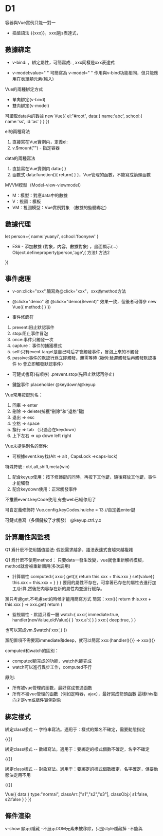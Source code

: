# D1

容器與Vue實例只能一對一

* 插值語法 {{xxx}}，xxx是js表達式，

## 數據綁定
* v-bind: ，綁定屬性，可簡寫成:
<a :src="xxx"></a>, xxx同樣是xxx表達式

* v-model:value=" " 可簡寫為 v-model=" " 作用與v-bind功能相同，但只能應用在表單類元素(輸入)

Vue的兩種綁定方式
* 單向綁定(v-bind)
* 雙向綁定(v-model)

可讀取data内的數據
new Vue({
    el:"#root",
    data:{
        name:'abc',
        school:{
            name:'ss',
            id:'as'
        }
    }
})

el的兩種寫法
1. 直接寫在Vue實例内，定義el:
2. v.$mount("") - 指定容器

data的兩種寫法
1. 直接寫在Vue實例内 data:{ }
2. 函數式 data:function(){ return{ } }，Vue管理的函數，不能寫成箭頭函數

MVVM模型（Model-view-viewmodel）
- M：模型：對應data中的數據
- V：視窗：模板
- VM：視圖模型：Vue實例對象 （數據的監聽綁定）

## 數據代理
let person={
    name:'yuanyi',
    school:'foonyew'
}

* ES6 - 添加數據
(對象，内容，數據對象) ，畫面顯示(...)
Object.defineproperty(person,'age',{
    方法1
    <!-- value:18,
    enumerable:true,//可枚舉
    writable:true,//可修改
    configurable:true,//可被刪除 -->
    方法2 
    <!-- get(){
        return 'hello'
    },
    set(value){
    }-->
})

## 事件處理

* v-on:click="xxx",簡寫為@click="xxx"，xxx為method方法
* @click="demo" 和 @click="demo($event)" 效果一致，但後者可傳參
new Vue({
    method:{
        <!-- 畫面顯示f() -->
        <!-- 配方法(不能使用箭頭函數，因爲this指向會發生變化) -->
    }
})

* 事件修飾符
1. prevent:阻止默認事件
2. stop:阻止事件冒泡
3. once:事件只觸發一次
4. capture：事件的捕獲模式
5. self:只有event.target是自己時后才會觸發事件，冒泡上來的不觸發
6. passive:事件的默認行爲立即觸發，無需等待 
(範例:延遲觸發后再觸發默認事件 to 會立即觸發默認事件）
- 可鏈式書寫(有順序) .prevent.stop(先阻止默認再停止)

* 鍵盤事件
placeholder @keydown/@keyup

Vue常用按鍵別名：
1. 回車 => enter
2. 刪除 => delete(捕獲“刪除”和“退格”鍵)
3. 退出 => esc
4. 空格 => space
5. 換行 => tab （只適合在keydown）
6. 上下左右 => up down left right

Vue未提供別名的案件:
- 可根據event.key找(Alt => alt , CapsLock =>caps-lock)

特殊符號 : ctrl,alt,shift,meta(win)
1. 配合keyup使用：按下修飾鍵的同時，再按下其他鍵，隨後釋放其他鍵，事件才能觸發
2. 配合keydown使用：正常觸發事件

不推薦event.keyCode使用,有些web已經停用了

可自定義修飾符
Vue.config.keyCodes.huiche = 13 //自定義enter鍵

可鏈式書寫（多個鍵按了才觸發）
@keyup.ctrl.y.x

## 計算屬性與監視
Q1 爲什麽不使用插值語法:
假設需求越多，語法表達式會越來越複雜

Q1 爲什麽不使用method：
只要data一發生改變，vue就會重新解析模板，method就會被重新調用(多次調用)

* 計算屬性
computed:{
    xxx:{
        get(){
            <!-- 此處的this指向vm -->
            <!-- get什麽時間調用？1.初次讀取數據，2.所依賴的數據發生變化 -->
            return this.xxx + this.xxx
        }
        set(value){
            <!-- set什麽時候調用？1.黨xxx被修改的時候 2.不是一定要寫 -->
            <!-- 對data内的數據進行修改 -->
            this.xxx = 
            this.xxx =
        }
    }
}
要用的屬性不存在，可拿著已存在的屬性去進行加工/計算,然後把内容存在新的屬性内並進行緩存。

黨只考慮get,不考慮set的時候才能用簡寫方式
簡寫：xxx(){ return this.xxx + this.xxx } => xxx.get( return )

* 監視屬性 - 默認只看一層
watch:{
    xxx:{
        <!-- 初始化時讓handler調用一下 -->
        immediate:true,
        <!-- handler什麽時候調用？ xxx發生變化時， xxx為已存在的屬性 -->
        handler(newValue,oldValue){
        }
    <!-- 深度監視 -->
    'xxx.a':{ }
    }
    <!-- 監視多級結構中所有的變化 -->
    xxx:{
        deep:true,
    }
}

也可以寫成vm.$watch('xxx',{ })

黨配置項不需要寫immediate和deep，就可以簡寫
xxx:{handler(){}} => xxx(){}

computed和watch的區別：
- computed能完成的功能，watch也能完成
- watch可以進行異步工作，computed不行

原則:
- 所有被vue管理的函數，最好寫成普通函數
- 所有不被vue管理的函數（例如定時器，ajax），最好寫成箭頭函數
這樣this指向才是vm或組件實例對象

## 綁定樣式
綁定class樣式 -- 字符串寫法。適用于：樣式的類名不確定，需要動態指定
<div class='normal' :class="type" @click='changeMood'>{{}}</div>

綁定class樣式 -- 數組寫法。適用于：要綁定的樣式個數不確定，名字不確定
<div class='normal' :class="classArr">{{}}</div>

綁定class樣式 -- 對象寫法。適用于：要綁定的樣式個數確定，名字確定，但要動態決定用不用
<div class='normal' :class="classObj">{{}}</div>

Vue({
    data:{
        type:"normal",
        classArr:["s1","s2","s3"],
        classObj:{
            s1:false,
            s2:false
        }
    }
})

## 條件渲染
v-show 顯示/隱藏
-不展示DOM元素未被移除，只是style隱藏掉
-不能與<template>結合使用

v-if 條件渲染
v-else-if
v-else
-注意 可以結合使用，但是中間不能被打斷
-不展示DOM時，移除元素
-可以與<template>結合使用，格式不會被改掉

## 列表渲染

* 基本列表
<v-for="(value,index) of xxx"  :key=" ">

key有什麽作用？(key的内部原理)

1. 虛擬DOM中key的作用：
    key是由虛擬DOM對象的標識，黨狀態中的數據發生變化時，Vue會根據[新數據]生成[新的虛擬DOM]，隨後Vue進行[新虛擬DOM]與[舊虛擬DOM]的差異比較，比較規則如下：

2. 對比規則:
    (1).舊虛擬DOM中找到了與新虛擬DOM相同的key:
        若虛擬DOM中内容沒變，直接使用之前的真實DOM
        若虛擬DOM中内容變了，則生成新的真實DOM，隨後替換掉頁面中之前的真實DOM.

    (2).舊虛擬DOM中未找到與新虛擬DOM相同的key
        創建新的真實DOM，隨後渲染到頁面

3. 用index作爲key可能會引發的問題：
    (1).若對數據進行：逆序添加，逆序刪除等破壞順序操作：
        會產生沒有必要的真實DOM更新 ==> 界面效果沒問題，但效率低
    
    (2).如果結構中海包含輸入類的DOM：
        會產生錯誤DOM更新 ==> 界面有問題.

4. 開發中如何選擇key?:
    (1).最好使用每條數據的唯一標識作爲key,比如id,手機號，身份證號，學號等 唯一值。
    (2).如果不存在對數據的逆序增加，逆序刪除等破壞順序操作，僅用於渲染列表用於展示，使用index作爲key是沒有問題的。

* 後期添加響應式的屬性
Vue.set(target,key,val)
vm.$set(target,key,val)

只能往data裏的某一個對象追加屬性，不能給data加屬性
data:{
    這裏不可以,
    student:[這裏可以]
}

Vue監視數據原理:
    1.vue 會監視data中所有層次的數據。
    2.如何監測對象中的數據？
        通過setter實現監視，且要在new Vue時就傳入要監測的數據。
        (1).對象中后追加的屬性，Vue默認不做響應式處理
        (2).如需給后添加的屬性做響應式，請使用如下API：
                Vue.set(target, propertyName/index, value)
                vm.$set(target, propertyName/index, value)

    3.如何監測數組中的數據？
        通過包裹數組更新元素的方法實現，本質就是做了兩件事:
        (1).調用原生對應的方法對數組進行更新。
        (2).重新解析模板，進而更新頁面

    4.在Vue修改數組中的某個元素一定要用如下方法：
        (1).使用這些API:push,pop,shift,unshift,splice,sort,reverse
        (2).Vue.set()或vm.$set()
        (3).或者直接以新數組替換舊數組

    特別注意:vue.set() 和vm.$set()不能給vm 或 vm的根數據對象 添加屬性！！！

## 收集表單數據
若：<input type='text'/>,則v-model收集的是value值，用戶輸入的就是value值
若：<input type='radio'/>,則v-model收集的是value值，且要給標簽配置value值
若：<input type='checkbox'/>
    1.沒有配置input的value屬性，那麽收集的就是checked（勾選or未勾選，是布爾值）
    2.配置input的value屬性：
        (1)v-model的初始值是非數組，那麽收集的就是checked(勾選or未勾選，是布爾值)
        (2)v-model的初始值是數組，那麽收集的就是value組成的數組
備注:v-model的三個修飾符:
        lazy:失去焦點再收集數據
        number:輸入字符串轉爲有效的數字
        trim:輸入首尾空格過濾

## 過濾器
定義：對要顯示的數據進行特定格式化后再顯示（適用與一些簡單邏輯的處理）。
語法：
    1.注冊過濾器:Vue.filter(name,callback) 或 new Vue(filters:{})
    2.使用過濾器：{{xxx | 過濾器名}} 或 v-bind：屬性 = "xxx | 過濾器名"
備注：
    1.過濾器也可以接受額外參數，多個過濾器也可以串聯
    2.並沒有改變原本的數據，是產生新的對應的數據

## 總結目前爲止的指令：
    v-bind：單向綁定解析表達式，可簡寫為：xxx
    v-model：雙向數據綁定
    v-for：遍歷數組/對象/字符串
    v-on：綁定事件監聽,可簡寫為@
    v-if：條件渲染（動態控制節點是否存存在）
    v-else：條件渲染（動態控制節點是否存存在）
    v-show：條件渲染（動態控制節點是否展示）
    v-text = "name"
        1.作用：向其所在的節點中渲染文本内容
        2.與插值語法的區別：v=text會替換掉節點中的内容，{{xx}}則不會。
    v-html指令：
        1.作用：向指定節點中渲染包含html結構的内容。
        2.與插值語法的區別：
            (1).v-html會替換掉節點中所有的内容.{{xx}}則不會。
            (2).v-html可以識別html結構。
        3.嚴重注意：v-html有安全性問題！！！！
            (1).在網站上動態渲染任意HTML是非常危險的，容易導致XSS攻擊。
            (2).一定要在可信的内容上使用v-html,用不要用在用戶提交的内容上!
    v-cloak指令(沒有值):
        1.本質是一個特殊屬性，Vue實例創建完畢並接管容器后，會刪除v-cloak屬性。
        2.使用css配合v-cloak可以解決網速慢時展示頁面出{{xxx}}的問題。
    v-once指令(沒有值):
        1.v-once所在節點在初次動態渲染后，就視爲靜態内容了。
        2.以後數據的改變不會引起v-once所在結構的更新，可以用於優化性能。
    v-pre指令(沒有值):
        1.跳過其所在節點的編譯過程。
        2.可利用它跳過:沒有使用指令語法，沒有使用插值語法的節點，會加快編譯。

## 自定義指令
//定義全局指令
Vue.directive('',{})

一，定義語法：
    (1).局部指令:
        new Vue({                               new Vue({
            directives:{指令名:配置對象} 或             directives(){}
        })                                      })
    (2).全局指令:
        - Vue.directive(指令名，配置對象)
        - Vue.directive(指令名，回調函數)

二，配置對象中常用的3個回調:
    (1).bind:指令與元素成功綁定時調用
    (2).inserted:指令所在元素被插入頁面時調用。
    (3).update:指令所在模板結構被重新解構時調用。

三，備注:
    (1).指令定義時不加v-，但使用時要加v-:
    (2).指令名如果是多個單詞，要使用kebab-case命名防守，不要用camelCase命名。

## 生命周期
1.又名:生命周期回調函數，生命周期函數，生命周期鈎子
2.是什麽:Vue在關鍵時刻幫我們調用的一些特殊名稱的函數
3.生命周期函數的名字不可更改，但函數的具體内容是程序員根據需求編寫的
4.生命周期函數中的this指向是vm 或 組件實例對象

beforeCreate
Created
beforeMount
mounted         [挂載，初始化]
beforeUpdate
Updated
BeforeDestroy   [收尾]
destroyed

常用的生命周期鈎子:
    1.mounted:發送Ajax請求，啓動定時器，綁定自定義事件，訂閲消息等[初始化工作]
    2.beforeDestroy:清除定時器，解除自定義事件，取消訂閲消息等[收尾工作]

關於銷毀Vue實例:
    1.銷毀后藉助Vue開發者工具看不到任何消息
    2.銷毀后自定義事件會失效，但原生DOM事件依然有效
    3.一般不會在beforeDestroy操作數據，因爲即便操作數據，也不會再觸發更新流程了

## Vue組件化編程

### 非單文件組件
Vue中使用組件的三大步驟:
    一，定義組件(創建組件)
    二，注冊組件
    三，使用組件(寫組件標簽)

一，如何定義一個組件?
    使用Vue.extend(option)創建，其中options和new Vue(ooptions)時傳入的那個options幾乎一樣，但區別如下:
        1.el不要寫，爲什麽？————最終所有的組件都要經過一個vm的管理，由vm中的el決定服務那個容器
        2.data必須寫成函數，爲什麽？————避免組件被複用，數據存在引用關係。
    備注：使用template可以配置組件結構。

二，如何注冊組件?
    1.局部注冊：靠new Vue的時候傳入components選項
    2.全局注冊：靠Vue.component('組件名'，組件)

三，編寫組件標簽:
    <school></school>

幾個注意點:
1.關於組件名：
    一個單詞組成:
        第一種寫法(首字母小寫):school
        第二種寫法(首字母大寫):School
    多個單詞組成:
        第一種寫法(kebab-case命名)：my-school
        第二種寫法(CameelCase命名)：MySchool(需要Vue脚手架支持)
    備注：
        (1).組件名盡可能回避HTML中已有的元素名稱，例如：h2,H2都不行
        (2).可以使用name配置項指定組件在開發者工具呈現的名字

2.關於組件標簽：
    第一種寫法：<school></sschool>
    第二種寫法：</school>
    備注：不用使用脚手架時，<school/>會導致後續組件不能渲染

3.一個簡寫方式：
    const school = Vue.extend(options)可簡寫為：const school = options

組件的嵌套式

關於VueComponent：
    1.school組件本質是一個名爲VueComponent的構造函數，並不是程序員定義的，是Vue.extend生成的。

    2.我們只需要寫<school/>或<school></school>，Vue解析時會幫我們創建school組件的實例對象，即Vue幫我們執行的：new VueComponent(options)

    3.特別注意：每次調用Vue.extend,返回的都是一個全新的VueComponent!!!!

    4.關於this指向：
        (1).組件配置中：
            data函數，methods中的函數，watch中的函數，computed中的函數 它們的this均是[VueComponent]
        (2).new Vue()配置中：
            data函數，methods中的函數，watch中的函數，computed中的函數均是[VueComponent]

    5.VueComponent的實例對象，以後簡稱vc(也可稱爲：組件實例對象)
      Vue的實例對象，以後簡稱vm


内置關係
    1.一個重要的内置關係：VueComponent.prototype.__proto__ === Vue.prototype
    2.爲什麽要有這個關係：讓組件實例對象（vc）可以訪問到Vue原型上的屬性，方法。

### 單文件組件
